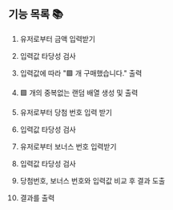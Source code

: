 ## 기능 목록 📚

1. 유저로부터 금액 입력받기

2. 입력값 타당성 검사

3. 입력값에 따라 "🟪 개 구매했습니다." 출력

4. 🟪 개의 중복없는 랜덤 배열 생성 및 출력

5. 유저로부터 당첨 번호 입력 받기

6. 입력값 타당성 검사

7. 유저로부터 보너스 번호 입력받기

8. 입력값 타당성 검사

9. 당첨번호, 보너스 번호와 입력값 비교 후 결과 도출

10. 결과를 출력
